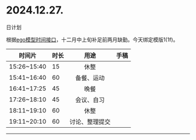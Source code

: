 # 2024.12.27.
日计划

根据[ego模型时间接口](https://gitee.com/hyg/blog/blob/master/timeflow.md)，十二月中上旬补足前两月缺勤。今天绑定模版1(1f)。

| 时间片 | 时长 | 用途 | 手稿 |
| --- | --- | :---: | --- |
| 15:26~15:40 | 15 | 休整 |  |
| 15:41~16:40 | 60 | 备餐、运动 |  |
| 16:41~17:25 | 45 | 晚餐 |  |
| 17:26~18:10 | 45 | 会议、自习 |  |
| 18:11~19:10 | 60 | 休整 |  |
| 19:11~20:10 | 60 | 讨论、整理提交 |  |

---


